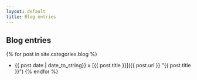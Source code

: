 ```yaml
---
layout: default
title: Blog entries
---
```


<!-- Do not indent more than 4 spaces, otherwise Markdown will interpret the line as a block code  -->
## Blog entries

<!-- ## All blogs -->
<!-- {% for post in site.posts %}
  * {{ post.date | date_to_string}} » [{{ post.title }}]({{ post.url }} "{{ post.title }}")
{% endfor %} -->


<!-- List posts with a certain category e.g. 'blog' -->
<!-- ## By categories -->
{% for post in site.categories.blog %}
  * {{ post.date | date_to_string}} » [{{ post.title }}]({{ post.url }} "{{ post.title }}")
{% endfor %}
